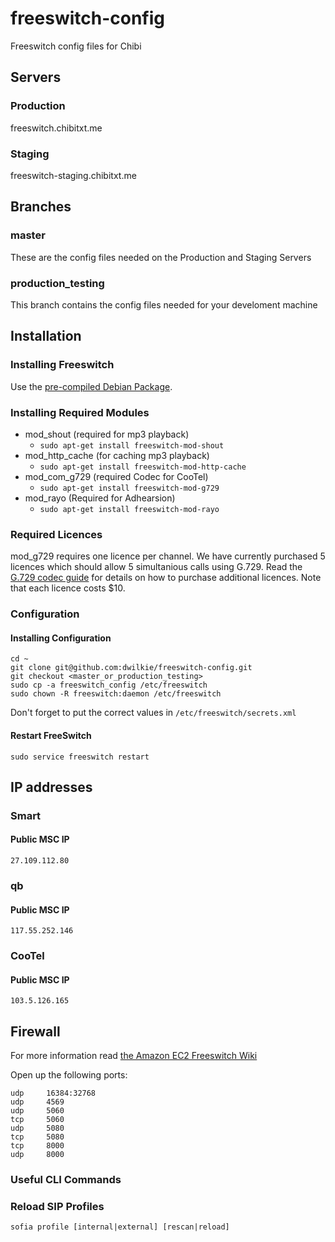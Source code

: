 # freeswitch-config

Freeswitch config files for Chibi

## Servers

### Production

freeswitch.chibitxt.me

### Staging

freeswitch-staging.chibitxt.me

## Branches

### master

These are the config files needed on the Production and Staging Servers

### production_testing

This branch contains the config files needed for your develoment machine

## Installation

### Installing Freeswitch

Use the [pre-compiled Debian Package](https://freeswitch.org/confluence/display/FREESWITCH/Debian).

### Installing Required Modules

* mod_shout (required for mp3 playback)
  * `sudo apt-get install freeswitch-mod-shout`
* mod_http_cache (for caching mp3 playback)
  * `sudo apt-get install freeswitch-mod-http-cache`
* mod_com_g729 (required Codec for CooTel)
  * `sudo apt-get install freeswitch-mod-g729`
* mod_rayo (Required for Adhearsion)
  * `sudo apt-get install freeswitch-mod-rayo`

### Required Licences

mod_g729 requires one licence per channel. We have currently purchased 5 licences which should allow 5 simultanious calls using G.729.
Read the [G.729 codec guide](http://wiki.freeswitch.org/wiki/Mod_com_g729) for details on how to purchase additional licences. Note that each licence costs $10.

### Configuration

#### Installing Configuration

```
cd ~
git clone git@github.com:dwilkie/freeswitch-config.git
git checkout <master_or_production_testing>
sudo cp -a freeswitch_config /etc/freeswitch
sudo chown -R freeswitch:daemon /etc/freeswitch
```

Don't forget to put the correct values in `/etc/freeswitch/secrets.xml`

#### Restart FreeSwitch

```
sudo service freeswitch restart
```

## IP addresses

### Smart

#### Public MSC IP

```
27.109.112.80
```

### qb

#### Public MSC IP

```
117.55.252.146
```

### CooTel

#### Public MSC IP

```
103.5.126.165
```

## Firewall

For more information read [the Amazon EC2 Freeswitch Wiki](http://wiki.freeswitch.org/wiki/Amazon_ec2)

Open up the following ports:

    udp     16384:32768
    udp     4569
    udp     5060
    tcp     5060
    udp     5080
    tcp     5080
    tcp     8000
    udp     8000

### Useful CLI Commands

### Reload SIP Profiles

```
sofia profile [internal|external] [rescan|reload]
```
